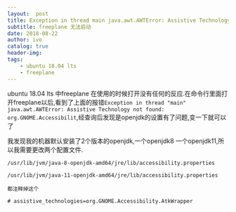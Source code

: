 ```yaml
---
layout:  post
title: Exception in thread main java.awt.AWTError: Assistive Technology not found: org.GNOME.Accessibilit
subtitle: freeplane 无法启动
date: 2018-08-22
author: ivo
catalog: true
header-img:
tags:
    - ubuntu 18.04 lts 
    - freeplane
---
```

ubuntu 18.04 lts 中freeplane 在使用的时候打开没有任何的反应.在命令行里面打开freeplane以后,看到了上面的报错`Exception in thread "main" java.awt.AWTError: Assistive Technology not found: org.GNOME.Accessibilit`,经查询后发现是openjdk的设置有了问题,变一下就可以了

我发现我的机器默认安装了2个版本的openjdk,一个openjdk8 一个openjdk11,所以我需要更改两个配置文件.

```
/usr/lib/jvm/java-8-openjdk-amd64/jre/lib/accessibility.properties

/usr/lib/jvm/java-11-openjdk-amd64/jre/lib/accessibility.properties

都注释掉这个

# assistive_technologies=org.GNOME.Accessibility.AtkWrapper
```
